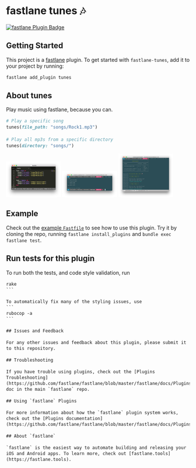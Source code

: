 # fastlane tunes 🎶

[![fastlane Plugin Badge](https://rawcdn.githack.com/fastlane/fastlane/master/fastlane/assets/plugin-badge.svg)](https://rubygems.org/gems/fastlane-plugin-tunes)

## Getting Started

This project is a [fastlane](https://github.com/fastlane/fastlane) plugin. To get started with `fastlane-tunes`, add it to your project by running:

```bash
fastlane add_plugin tunes
```

## About tunes

Play music using fastlane, because you can.

```ruby
# Play a specific song
tunes(file_path: "songs/Rock1.mp3")

# Play all mp3s from a specific directory
tunes(directory: "songs/")
```

<img src="assets/FastfileScreenshot.png" width="150" />
<img src="assets/FilesScreenshot.png" width="150" />
<img src="assets/OutputScreenshot.png" width="150" />

## Example

Check out the [example `Fastfile`](fastlane/Fastfile) to see how to use this plugin. Try it by cloning the repo, running `fastlane install_plugins` and `bundle exec fastlane test`.

## Run tests for this plugin

To run both the tests, and code style validation, run

````
rake
```

To automatically fix many of the styling issues, use 
```
rubocop -a
```

## Issues and Feedback

For any other issues and feedback about this plugin, please submit it to this repository.

## Troubleshooting

If you have trouble using plugins, check out the [Plugins Troubleshooting](https://github.com/fastlane/fastlane/blob/master/fastlane/docs/PluginsTroubleshooting.md) doc in the main `fastlane` repo.

## Using `fastlane` Plugins

For more information about how the `fastlane` plugin system works, check out the [Plugins documentation](https://github.com/fastlane/fastlane/blob/master/fastlane/docs/Plugins.md).

## About `fastlane`

`fastlane` is the easiest way to automate building and releasing your iOS and Android apps. To learn more, check out [fastlane.tools](https://fastlane.tools).
